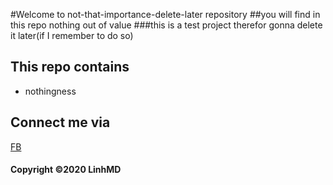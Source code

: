#Welcome to not-that-importance-delete-later repository
##you will find in this repo nothing out of value
###this is a test project therefor gonna delete it later(if I remember to do so)
## This repo contains
* nothingness
## Connect me via
[FB](https://www.facebook.com/profile.php?id=100010471746819)
#### Copyright ©2020 LinhMD